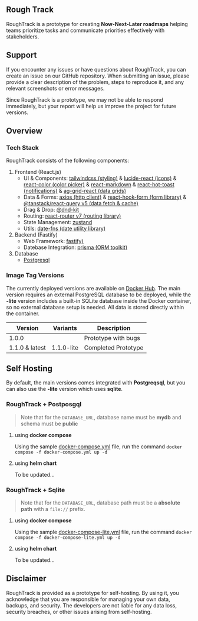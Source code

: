 ## Rough Track

RoughTrack is a prototype for creating **Now-Next-Later roadmaps** helping teams prioritize tasks and communicate priorities effectively with stakeholders.

## Support

If you encounter any issues or have questions about RoughTrack, you can create an issue on our GitHub repository. When submitting an issue, please provide a clear description of the problem, steps to reproduce it, and any relevant screenshots or error messages.

Since RoughTrack is a prototype, we may not be able to respond immediately, but your report will help us improve the project for future versions.

## Overview

### Tech Stack

RoughTrack consists of the following components:

1. Frontend (React.js)
   - UI & Components: [tailwindcss (styling)](https://tailwindcss.com/) & [lucide-react (icons)](https://lucide.dev/guide/packages/lucide-react) & [react-color (color picker)](https://casesandberg.github.io/react-color/) & [react-markdown](https://github.com/remarkjs/react-markdown) & [react-hot-toast (notifications)](https://react-hot-toast.com/) & [ag-grid-react (data grids)](https://www.ag-grid.com/)
   - Data & Forms: [axios (http client)](https://axios-http.com/docs/intro) & [react-hook-form (form library)](https://react-hook-form.com/) & [@tanstack/react-query v5 (data fetch & cache)](https://tanstack.com/query/latest)
   - Drag & Drop: [@dnd-kit](https://dndkit.com/)
   - Routing: [react-router v7 (routing library)](https://reactrouter.com/)
   - State Management: [zustand](https://zustand.docs.pmnd.rs/getting-started/introduction)
   - Utils: [date-fns (date utility library)](https://date-fns.org/)
2. Backend (Fastify)
   - Web Framework: [fastify)](https://fastify.dev/)
   - Datebase Integration: [prisma (ORM toolkit)](https://www.prisma.io/)
3. Database
   - [Postgresql](https://www.postgresql.org/)

### Image Tag Versions

The currently deployed versions are available on [Docker Hub](https://hub.docker.com/r/bkjam/roughtrack). The main version requires an external PostgreSQL database to be deployed, while the **-lite** version includes a built-in SQLite database inside the Docker container, so no external database setup is needed. All data is stored directly within the container.

| Version        | Variants   | Description         |
| -------------- | ---------- | ------------------- |
| 1.0.0          |            | Prototype with bugs |
| 1.1.0 & latest | 1.1.0-lite | Completed Prototype |

## Self Hosting

By default, the main versions comes integrated with **Postgreqsql**, but you can also use the **-lite** version which uses **sqlite**.

### RoughTrack + Postposgql

> Note that for the `DATABASE_URL`, database name must be **mydb** and schema must be **public**

1. using **docker compose**

   Using the sample [docker-compose.yml](./docker-compose.yml) file, run the command `docker compose -f docker-compose.yml up -d`

2. using **helm chart**

   To be updated...

### RoughTrack + Sqlite

> Note that for the `DATABASE_URL`, database path must be a **absolute path** with a `file://` prefix.

1. using **docker compose**

   Using the sample [docker-compose-lite.yml](./docker-compose-lite.yml) file, run the command `docker compose -f docker-compose-lite.yml up -d`

2. using **helm chart**

   To be updated...

## Disclaimer

RoughTrack is provided as a prototype for self-hosting. By using it, you acknowledge that you are responsible for managing your own data, backups, and security. The developers are not liable for any data loss, security breaches, or other issues arising from self-hosting.
